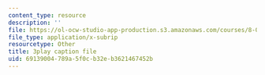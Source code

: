 ```yaml
---
content_type: resource
description: ''
file: https://ol-ocw-studio-app-production.s3.amazonaws.com/courses/8-06-quantum-physics-iii-spring-2018/69139004789a5f0cb32eb3621467452b_YulNobAZgkA.vtt
file_type: application/x-subrip
resourcetype: Other
title: 3play caption file
uid: 69139004-789a-5f0c-b32e-b3621467452b
---
```

